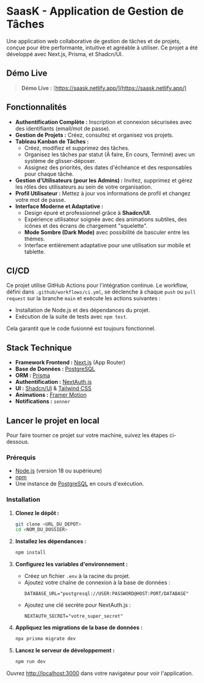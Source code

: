# SaasK - Application de Gestion de Tâches

Une application web collaborative de gestion de tâches et de projets, conçue pour être performante, intuitive et agréable à utiliser. Ce projet a été développé avec Next.js, Prisma, et Shadcn/UI.

## Démo Live

> **Démo Live :** [https://saask.netlify.app/](https://saask.netlify.app/)

## Fonctionnalités

-   **Authentification Complète :** Inscription et connexion sécurisées avec des identifiants (email/mot de passe).
-   **Gestion de Projets :** Créez, consultez et organisez vos projets.
-   **Tableau Kanban de Tâches :**
    -   Créez, modifiez et supprimez des tâches.
    -   Organisez les tâches par statut (À faire, En cours, Terminé) avec un système de glisser-déposer.
    -   Assignez des priorités, des dates d'échéance et des responsables pour chaque tâche.
-   **Gestion d'Utilisateurs (pour les Admins) :** Invitez, supprimez et gérez les rôles des utilisateurs au sein de votre organisation.
-   **Profil Utilisateur :** Mettez à jour vos informations de profil et changez votre mot de passe.
-   **Interface Moderne et Adaptative :**
    -   Design épuré et professionnel grâce à **Shadcn/UI**.
    -   Expérience utilisateur soignée avec des animations subtiles, des icônes et des écrans de chargement "squelette".
    -   **Mode Sombre (Dark Mode)** avec possibilité de basculer entre les thèmes.
    -   Interface entièrement adaptative pour une utilisation sur mobile et tablette.

## CI/CD

Ce projet utilise GitHub Actions pour l'intégration continue. Le workflow, défini dans `.github/workflows/ci.yml`, se déclenche à chaque `push` ou `pull request` sur la branche `main` et exécute les actions suivantes :

-   Installation de Node.js et des dépendances du projet.
-   Exécution de la suite de tests avec `npm test`.

Cela garantit que le code fusionné est toujours fonctionnel.

## Stack Technique

-   **Framework Frontend :** [Next.js](https://nextjs.org/) (App Router)
-   **Base de Données :** [PostgreSQL](https://www.postgresql.org/)
-   **ORM :** [Prisma](https://www.prisma.io/)
-   **Authentification :** [NextAuth.js](https://next-auth.js.org/)
-   **UI :** [Shadcn/UI](https://ui.shadcn.com/) & [Tailwind CSS](https://tailwindcss.com/)
-   **Animations :** [Framer Motion](https://www.framer.com/motion/)
-   **Notifications :** `sonner`

## Lancer le projet en local

Pour faire tourner ce projet sur votre machine, suivez les étapes ci-dessous.

### Prérequis

-   [Node.js](https://nodejs.org/en/) (version 18 ou supérieure)
-   [npm](https://www.npmjs.com/)
-   Une instance de [PostgreSQL](https://www.postgresql.org/) en cours d'exécution.

### Installation

1.  **Clonez le dépôt :**
    ```bash
    git clone <URL_DU_DEPOT>
    cd <NOM_DU_DOSSIER>
    ```

2.  **Installez les dépendances :**
    ```bash
    npm install
    ```

3.  **Configurez les variables d'environnement :**
    -   Créez un fichier `.env` à la racine du projet.
    -   Ajoutez votre chaîne de connexion à la base de données :
        ```
        DATABASE_URL="postgresql://USER:PASSWORD@HOST:PORT/DATABASE"
        ```
    -   Ajoutez une clé secrète pour NextAuth.js :
        ```
        NEXTAUTH_SECRET="votre_super_secret"
        ```

4.  **Appliquez les migrations de la base de données :**
    ```bash
    npx prisma migrate dev
    ```

5.  **Lancez le serveur de développement :**
    ```bash
    npm run dev
    ```

Ouvrez [http://localhost:3000](http://localhost:3000) dans votre navigateur pour voir l'application.